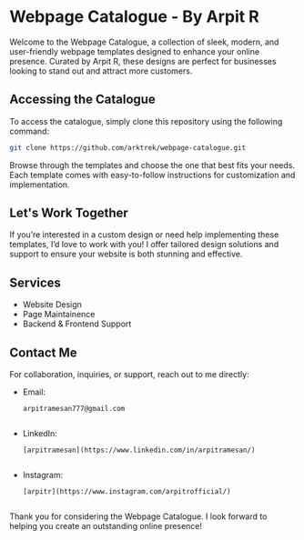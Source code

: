# Webpage Catalogue - By Arpit R

Welcome to the Webpage Catalogue, a collection of sleek, modern, and user-friendly webpage templates designed to enhance your online presence. 
Curated by Arpit R, these designs are perfect for businesses looking to stand out and attract more customers.

## Accessing the Catalogue

To access the catalogue, simply clone this repository using the following command:

```bash
git clone https://github.com/arktrek/webpage-catalogue.git
```
Browse through the templates and choose the one that best fits your needs. Each template comes with easy-to-follow instructions for customization and implementation.

## Let's Work Together
If you’re interested in a custom design or need help implementing these templates, I’d love to work with you! I offer tailored design solutions and support to ensure your website is both stunning and effective.

## Services
- Website Design
- Page Maintainence
- Backend & Frontend Support

## Contact Me
For collaboration, inquiries, or support, reach out to me directly:

- Email:
  ```
  arpitramesan777@gmail.com
```
```
- LinkedIn:
  ```
  [arpitramesan](https://www.linkedin.com/in/arpitramesan/)
```
```
- Instagram:
  ```
  [arpitr](https://www.instagram.com/arpitrofficial/)
```
```
Thank you for considering the Webpage Catalogue. I look forward to helping you create an outstanding online presence!
